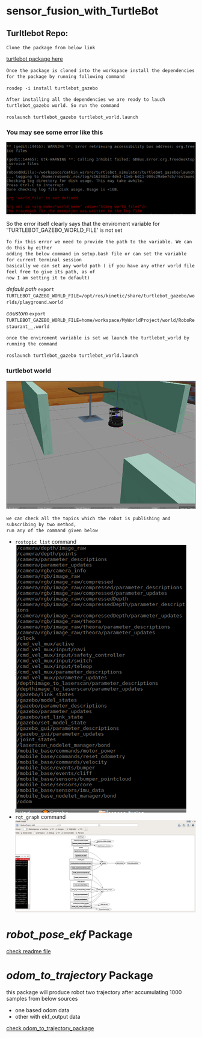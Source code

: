 # sensor_fusion_with_TurtleBot
## Turltlebot Repo:
    Clone the package from below link
   [turtlebot package here](https://github.com/turtlebot/turtlebot_simulator)
   
    Once the package is cloned into the workspace install the dependencies for the package by running following command
  `rosdep -i install turtlebot_gazebo` 
  
    After installing all the dependencies we are ready to lauch turtlebot_gazebo world. So run the command
  `roslaunch turtlebot_gazebo turtlebot_world.launch` 
  
  ### You may see some error like this 

  ![environment variable 'TURTLEBOT_GAZEBO_WORLD_FILE' is not set](image/error.png)
  
   So the error itself clearly says that the enviroment variable for 'TURTLEBOT_GAZEBO_WORLD_FILE' is not set
    
    To fix this error we need to provide the path to the variable. We can do this by either 
    adding the below command in setup.bash file or can set the variable for current terminal session
    basically we can set any world path ( if you have any other world file feel free to give its path, as of
    now I am setting it to default)
*default path*   `export TURTLEBOT_GAZEBO_WORLD_FILE=/opt/ros/kinetic/share/turtlebot_gazebo/worlds/playground.world`

*coustom*   `export TURTLEBOT_GAZEBO_WORLD_FILE=home/workspace/MyWorldProject/world/RoboRestaurant__.world`
 
    once the enviroment variable is set we launch the turtlebot_world by running the command
   `roslaunch turtlebot_gazebo turtlebot_world.launch`
   
   ### turtlebot world
   ![world view](image/world.png)
   
    we can check all the topics which the robot is publishing and subscribing by two method, 
	run any of the command given below	
  * `rostopic list` command
	![topic list](image/topiclist.png)
  * `rqt_graph` command
	![topic list as graph](image/topicRQT.png)
   
# *robot_pose_ekf* Package
[check readme file](robot_pose_ekf/README.md)

# *odom_to_trajectory* Package

this package will produce robot two trajectory after accumulating 1000 samples from below sources
* one based odom data
* other with ekf_output data

[check odom_to_trajectory_package](odom_to_trajectory/README.md)
